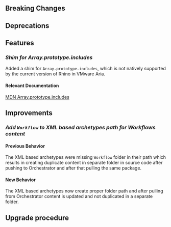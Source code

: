 [//]: # (VERSION_PLACEHOLDER DO NOT DELETE)
[//]: # (Used when working on a new release. Placed together with the Version.md)
[//]: # (Nothing here is optional. If a step must not be performed, it must be said so)
[//]: # (Do not fill the version, it will be done automatically)
[//]: # (Quick Intro to what is the focus of this release)

## Breaking Changes

[//]: # (### *Breaking Change*)
[//]: # (Describe the breaking change AND explain how to resolve it)
[//]: # (You can utilize internal links /e.g. link to the upgrade procedure, link to the improvement|deprecation that introduced this/)

## Deprecations

[//]: # (### *Deprecation*)
[//]: # (Explain what is deprecated and suggest alternatives)

[//]: # (Features -> New Functionality)

## Features

### *Shim for Array.prototype.includes*

Added a shim for `Array.prototype.includes`, which is not natively supported by the current version of Rhino in VMware Aria.

#### Relevant Documentation

[MDN Array.prototype.includes](https://developer.mozilla.org/en-US/docs/Web/JavaScript/Reference/Global_Objects/Array/includes)

[//]: # (### *Feature Name*)
[//]: # (Describe the feature)
[//]: # (Optional But higlhy recommended Specify *NONE* if missing)
[//]: # (#### Relevant Documentation:)

[//]: # (Improvements -> Bugfixes/hotfixes or general improvements)

## Improvements

[//]: # (### *Improvement Name* )
[//]: # (Talk ONLY regarding the improvement)
[//]: # (Optional But higlhy recommended)
[//]: # (#### Previous Behavior)
[//]: # (Explain how it used to behave, regarding to the change)
[//]: # (Optional But higlhy recommended)
[//]: # (#### New Behavior)
[//]: # (Explain how it behaves now, regarding to the change)
[//]: # (Optional But higlhy recommended Specify *NONE* if missing)
[//]: # (#### Relevant Documentation:)

### *Add `Workflow` to XML based archetypes path for Workflows content*

#### Previous Behavior
The XML based archetypes were missing `Workflow` folder in their path which results in creating duplicate content in separate folder in source code after pushing to Orchestrator and after that pulling the same package.

#### New Behavior
The XML based archetypes now create proper folder path and after pulling from Orchestrator content is updated and not duplicated in a separate folder.

## Upgrade procedure

[//]: # (Explain in details if something needs to be done)
